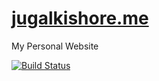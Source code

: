 # [jugalkishore.me](https://jugalkishore.me)
My Personal Website

[![Build Status](https://crazyuploader.semaphoreci.com/badges/JugalKishore_Me.svg)](https://crazyuploader.semaphoreci.com/projects/JugalKishore_Me)
